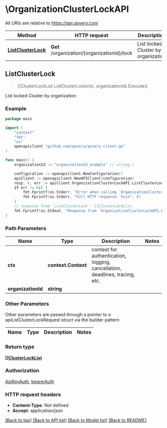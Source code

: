 # \OrganizationClusterLockAPI

All URIs are relative to *https://api.qovery.com*

Method | HTTP request | Description
------------- | ------------- | -------------
[**ListClusterLock**](OrganizationClusterLockAPI.md#ListClusterLock) | **Get** /organization/{organizationId}/lock | List locked Cluster by organization



## ListClusterLock

> []ClusterLockList ListClusterLock(ctx, organizationId).Execute()

List locked Cluster by organization

### Example

```go
package main

import (
	"context"
	"fmt"
	"os"
	openapiclient "github.com/qovery/qovery-client-go"
)

func main() {
	organizationId := "organizationId_example" // string | 

	configuration := openapiclient.NewConfiguration()
	apiClient := openapiclient.NewAPIClient(configuration)
	resp, r, err := apiClient.OrganizationClusterLockAPI.ListClusterLock(context.Background(), organizationId).Execute()
	if err != nil {
		fmt.Fprintf(os.Stderr, "Error when calling `OrganizationClusterLockAPI.ListClusterLock``: %v\n", err)
		fmt.Fprintf(os.Stderr, "Full HTTP response: %v\n", r)
	}
	// response from `ListClusterLock`: []ClusterLockList
	fmt.Fprintf(os.Stdout, "Response from `OrganizationClusterLockAPI.ListClusterLock`: %v\n", resp)
}
```

### Path Parameters


Name | Type | Description  | Notes
------------- | ------------- | ------------- | -------------
**ctx** | **context.Context** | context for authentication, logging, cancellation, deadlines, tracing, etc.
**organizationId** | **string** |  | 

### Other Parameters

Other parameters are passed through a pointer to a apiListClusterLockRequest struct via the builder pattern


Name | Type | Description  | Notes
------------- | ------------- | ------------- | -------------


### Return type

[**[]ClusterLockList**](ClusterLockList.md)

### Authorization

[ApiKeyAuth](../README.md#ApiKeyAuth), [bearerAuth](../README.md#bearerAuth)

### HTTP request headers

- **Content-Type**: Not defined
- **Accept**: application/json

[[Back to top]](#) [[Back to API list]](../README.md#documentation-for-api-endpoints)
[[Back to Model list]](../README.md#documentation-for-models)
[[Back to README]](../README.md)

